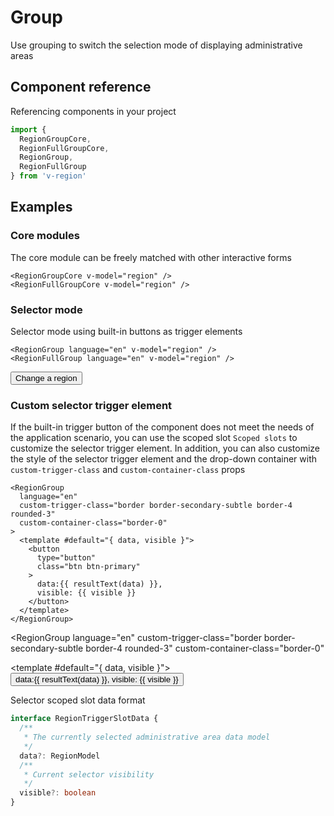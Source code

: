 # Group

Use grouping to switch the selection mode of displaying administrative areas

## Component reference

Referencing components in your project

```js
import {
  RegionGroupCore,
  RegionFullGroupCore,
  RegionGroup,
  RegionFullGroup
} from 'v-region'
```

## Examples

<script setup>
import { ref } from 'vue'
import {
  RegionFullGroupCore,
  RegionGroup,
  RegionFullGroup
} from 'v-region'

import { useRegionChange, resultText } from '@/script/region/data'
const { values, change } = useRegionChange()
</script>

### Core modules

The core module can be freely matched with other interactive forms

```vue-html
<RegionGroupCore v-model="region" />
<RegionFullGroupCore v-model="region" />
```

<RegionFullGroupCore
  v-model="values"
  class="border rounded-3 shadow-sm"
/>

### Selector mode

Selector mode using built-in buttons as trigger elements

```vue-html
<RegionGroup language="en" v-model="region" />
<RegionFullGroup language="en" v-model="region" />
```

<RegionFullGroup
  language="en"
  v-model="values"
/>

<div class="mt-3">
  <button
    type="button"
    class="btn btn-dark"
    @click="change"
  >Change a region</button>
</div>

### Custom selector trigger element

If the built-in trigger button of the component does not meet the needs of the application scenario, you can use the scoped slot `Scoped slots` to customize the selector trigger element. In addition, you can also customize the style of the selector trigger element and the drop-down container with `custom-trigger-class` and `custom-container-class` props

```vue-html
<RegionGroup
  language="en"
  custom-trigger-class="border border-secondary-subtle border-4 rounded-3"
  custom-container-class="border-0"
>
  <template #default="{ data, visible }">
    <button
      type="button"
      class="btn btn-primary"
    >
      data:{{ resultText(data) }},
      visible: {{ visible }}
    </button>
  </template>
</RegionGroup>
```

<RegionGroup
  language="en"
  custom-trigger-class="border border-secondary-subtle border-4 rounded-3"
  custom-container-class="border-0"
>
  <template #default="{ data, visible }">
    <button
      type="button"
      class="btn btn-primary"
    >
      data:{{ resultText(data) }},
      visible: {{ visible }}
    </button>
  </template>
</RegionGroup>

Selector scoped slot data format

```ts
interface RegionTriggerSlotData {
  /**
   * The currently selected administrative area data model
   */
  data?: RegionModel
  /**
   * Current selector visibility
   */
  visible?: boolean
}
```
